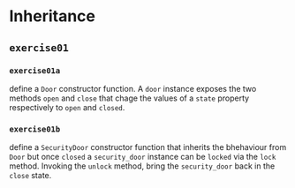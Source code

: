 # Inheritance

## `exercise01`

### `exercise01a`

define a `Door` constructor function. A `door` instance exposes the two methods `open` and `close` that chage the values of a `state` property respectively to `open` and `closed`.

### `exercise01b`

define a `SecurityDoor` constructor function that inherits the bhehaviour from `Door` but once `closed` a `security_door` instance can be `locked` via the `lock` method. Invoking the `unlock` method, bring the `security_door` back in the `close` state.








